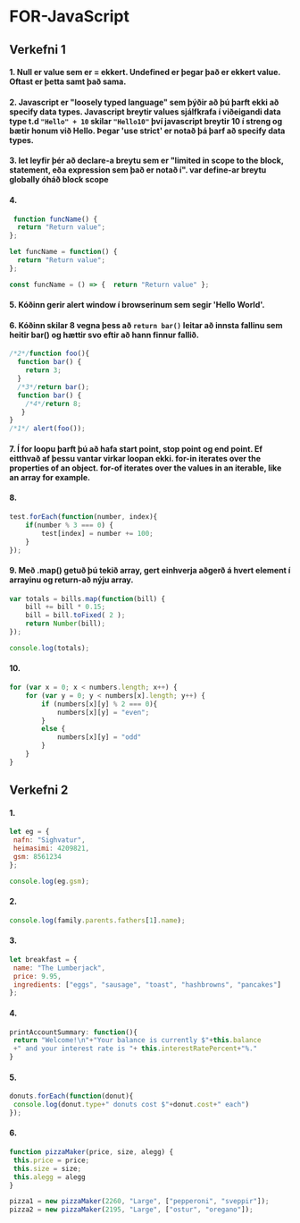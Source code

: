 # FOR-JavaScript
## Verkefni 1
#### 1. Null er value sem er = ekkert. Undefined er þegar það er ekkert value. Oftast er þetta samt það sama.

#### 2. Javascript er "loosely typed language" sem þýðir að þú þarft ekki að specify data types. Javascript breytir values sjálfkrafa í viðeigandi data type t.d ```"Hello" + 10``` skilar ```"Hello10"``` því javascript breytir 10 í streng og bætir honum við Hello. Þegar 'use strict' er notað þá þarf að specify data types.

#### 3. let leyfir þér að declare-a breytu sem er "limited in scope to the block, statement, eða expression sem það er notað í". var define-ar breytu globally óháð block scope

#### 4.
```javascript
 function funcName() {
  return "Return value";
};
```
```javascript
let funcName = function() {
  return "Return value";
};
```
```javascript
const funcName = () => {  return "Return value" };
```
#### 5. Kóðinn gerir alert window í browserinum sem segir 'Hello World'.

#### 6. Kóðinn skilar 8 vegna þess að ```return bar()``` leitar að innsta fallinu sem heitir bar() og hættir svo eftir að hann finnur fallið.
```javascript
/*2*/function foo(){
  function bar() {
    return 3;
  }
  /*3*/return bar();
  function bar() {
    /*4*/return 8;
   }
}
/*1*/ alert(foo()); 
```
#### 7. Í for loopu þarft þú að hafa start point, stop point og end point. Ef eitthvað af þessu vantar virkar loopan ekki. for-in iterates over the properties of an object. for-of iterates over the values in an iterable, like an array for example.
#### 8. 
```javascript
test.forEach(function(number, index){
    if(number % 3 === 0) {
        test[index] = number += 100; 
    }
});
```
#### 9. Með .map() getuð þú tekið array, gert einhverja aðgerð á hvert element í arrayinu og return-að nýju array.
```javascript
var totals = bills.map(function(bill) {
    bill += bill * 0.15;
    bill = bill.toFixed( 2 );
    return Number(bill);
});

console.log(totals);
```
#### 10. 
```javascript
for (var x = 0; x < numbers.length; x++) {
    for (var y = 0; y < numbers[x].length; y++) {
        if (numbers[x][y] % 2 === 0){
            numbers[x][y] = "even";
        }
        else {
            numbers[x][y] = "odd"
        }
    }
}
```
## Verkefni 2
#### 1.
```javascript
let eg = {
 nafn: "Sighvatur",
 heimasimi: 4209821,
 gsm: 8561234
};

console.log(eg.gsm);
```
#### 2.
```javascript
console.log(family.parents.fathers[1].name);
```

#### 3.
```javascript
let breakfast = {
 name: "The Lumberjack",
 price: 9.95,
 ingredients: ["eggs", "sausage", "toast", "hashbrowns", "pancakes"]
};
```
#### 4.
```javascript
printAccountSummary: function(){
 return "Welcome!\n"+"Your balance is currently $"+this.balance 
 +" and your interest rate is "+ this.interestRatePercent+"%."
}
```
#### 5.
```javascript
donuts.forEach(function(donut){
 console.log(donut.type+" donuts cost $"+donut.cost+" each")
});
```
#### 6.
```javascript
function pizzaMaker(price, size, alegg) {   
 this.price = price;
 this.size = size;
 this.alegg = alegg
}

pizza1 = new pizzaMaker(2260, "Large", ["pepperoni", "sveppir"]);
pizza2 = new pizzaMaker(2195, "Large", ["ostur", "oregano"]);
```
